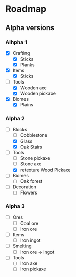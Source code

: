 # Roadmap
## Alpha versions
### Alhpha 1
- [x] Crafting
    - [x] Sticks
    - [x] Planks
- [x] Items
    - [x] Sticks
- [ ] Tools
    - [x] Wooden axe
    - [x] Wooden pickaxe
- [x] Biomes
    - [x] Plains

### Alpha 2
- [ ] Blocks
    - [ ] Cobblestone
    - [X] Glass
    - [X] Oak Stairs
- [ ] Tools
    - [ ] Stone pickaxe
    - [ ] Stone axe
    - [X] retexture Wood Pickaxe
- [ ] Biomes
    - [ ] Oak forest
- [ ] Decoration
    - [ ] Flowers

### Alpha 3
- [ ] Ores
    - [ ] Coal ore
    - [ ] Iron ore
- [ ] Items
    - [ ] Iron ingot
- [ ] Smelting
    - [ ] Iron ore -> ingot
- [ ] Tools
    - [ ] Iron axe
    - [ ] Iron pickaxe
